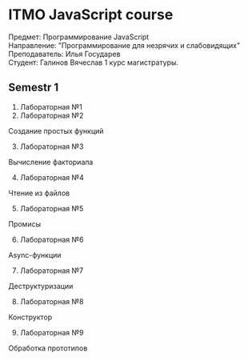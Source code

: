 # ITMO JavaScript course  
Предмет: Программирование JavaScript  
Направление: "Программирование для незрячих и слабовидящих"  
Преподаватель: Илья Государев  
Студент: Галинов Вячеслав 1 курс магистратуры.  

## Semestr 1
1. Лабораторная №1  
2. Лабораторная №2
  
Создание простых функций

3. Лабораторная №3

Вычисление факториала

4. Лабораторная №4

Чтение из файлов

5. Лабораторная №5
  
Промисы

6. Лабораторная №6
 
Async-функции

7. Лабораторная №7
  
Деструктуризации

8. Лабораторная №8

Конструктор

9. Лабораторная №9

Обработка прототипов
